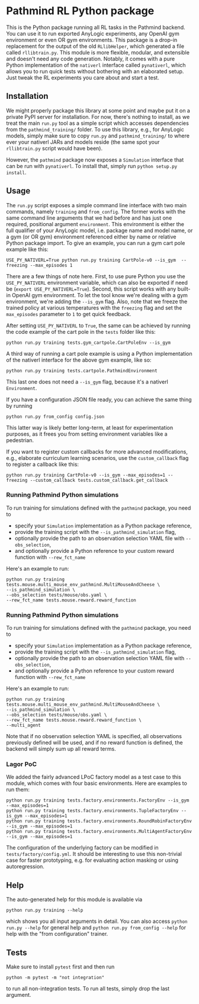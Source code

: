 # Pathmind RL Python package

This is the Python package running all RL tasks in the Pathmind backend. You
can use it to run exported AnyLogic experiments, any OpenAI gym environment or
even OR gym environments. This package is a drop-in replacement for the output
of the old `RLlibHelper`, which generated a file called `rllibtrain.py`. This
module is more flexible, modular, and extensible and doesn't need any code
generation. Notably, it comes with a pure Python implementation of the
`nativerl` interface called `pynativerl`, which allows you to run quick tests without bothering
with an elaborated setup. Just tweak the RL experiments you care about and
start a test.

## Installation

We might properly package this library at some point and maybe put it on a
private PyPI server for installation. For now, there's nothing to install,
as we treat the main `run.py` tool as a simple script which accesses dependencies
from the `pathmind_training/` folder. To use this library, e.g., for AnyLogic models,
simply make sure to copy `run.py` and `pathmind_training/` to where ever your nativerl
JARs and models reside (the same spot your `rllibtrain.py` script would have
been).

However, the `pathmind` package now exposes a `Simulation` interface that can
be run with `pynativerl`. To install that, simply run `python setup.py install`.

## Usage

The `run.py` script exposes a simple command line interface with two main
commands, namely `training` and `from_config`. The former works with the same
command line arguments that we had before and has just one required, positional
argument `environment`. This environment is either the full qualifier of your
AnyLogic model, i.e. package name and model name, or a gym (or OR gym) environment
referenced either by name or relative Python package import. To give an
example, you can run a gym cart pole example like this:

```shell
USE_PY_NATIVERL=True python run.py training CartPole-v0 --is_gym  --freezing --max_episodes 1
```

There are a few things of note here. First, to use pure Python you use
the `USE_PY_NATIVERL` environment variable, which can also be exported if
need be (`export USE_PY_NATIVERL=True`). Second, this script works with any
built-in OpenAI gym environment. To let the tool know we're dealing with a
gym environment, we're adding the `--is_gym` flag. Also, note that we freeze
the trained policy at various temperatures with the `freezing` flag and set
the `max_episodes` parameter to `1` to get quick feedback.

After setting `USE_PY_NATIVERL`
to `True`, the same can be achieved by running the code example of the
cart pole in the `tests` folder like this:

```shell
python run.py training tests.gym_cartpole.CartPoleEnv --is_gym
```

A third way of running a cart pole example is using a Python implementation
of the nativerl interface for the above gym example, like so:

```shell
python run.py training tests.cartpole.PathmindEnvironment
```

This last one does not need a `--is_gym` flag, because it's a nativerl
`Environment`.

If you have a configuration JSON file ready, you can achieve the same thing
by running

```shell
python run.py from_config config.json
```

This latter way is likely better long-term, at least for experimentation purposes,
as it frees you from setting environment variables like a pedestrian.

If you want to register custom callbacks for more advanced modifications, e.g., elaborate
curriculum learning scenarios, use the `custom_callback` flag to register a callback like
this:

```shell
python run.py training CartPole-v0 --is_gym --max_episodes=1 --freezing --custom_callback tests.custom_callback.get_callback
```

### Running Pathmind Python simulations

To run training for simulations defined with the `pathmind` package, you need to

- specify your `Simulation` implementation as a Python package reference,
- provide the training script with the `--is_pathmind_simulation` flag,
- optionally provide the path to an observation selection YAML file with `--obs_selection`,
- and optionally provide a Python reference to your custom reward function with `--rew_fct_name`

Here's an example to run:

```shell
python run.py training tests.mouse.multi_mouse_env_pathmind.MultiMouseAndCheese \
--is_pathmind_simulation \
--obs_selection tests/mouse/obs.yaml \
--rew_fct_name tests.mouse.reward.reward_function
```

### Running Pathmind Python simulations

To run training for simulations defined with the `pathmind` package, you need to

- specify your `Simulation` implementation as a Python package reference,
- provide the training script with the `--is_pathmind_simulation` flag,
- optionally provide the path to an observation selection YAML file with `--obs_selection`,
- and optionally provide a Python reference to your custom reward function with `--rew_fct_name`

Here's an example to run:

```shell
python run.py training tests.mouse.multi_mouse_env_pathmind.MultiMouseAndCheese \
--is_pathmind_simulation \
--obs_selection tests/mouse/obs.yaml \
--rew_fct_name tests.mouse.reward.reward_function \
--multi_agent
```

Note that if no observation selection YAML is specified, all observations previously defined will be used, and if
no reward function is defined, the backend will simply sum up all reward terms.

### Lagor PoC

We added the fairly advanced LPoC factory model as a test case to this module, which
comes with four basic environments. Here are examples to run them:

```shell
python run.py training tests.factory.environments.FactoryEnv --is_gym --max_episodes=1
python run.py training tests.factory.environments.TupleFactoryEnv --is_gym --max_episodes=1
python run.py training tests.factory.environments.RoundRobinFactoryEnv --is_gym --max_episodes=1
python run.py training tests.factory.environments.MultiAgentFactoryEnv --is_gym --max_episodes=1
```

The configuration of the underlying factory can be modified in `tests/factory/config.yml`.
It should be interesting to use this non-trivial case for faster prototyping, e.g. for
evaluating action masking or using autoregression.

## Help

The auto-generated help for this module is available via

```shell
python run.py training --help
```

which shows you all input arguments in detail. You can also access
`python run.py --help` for general help and `python run.py from_config --help`
for help with the "from configuration" trainer.

## Tests

Make sure to install `pytest` first and then run

```shell
python -m pytest -m "not integration"
```

to run all non-integration tests. To run all tests, simply drop the last argument.
